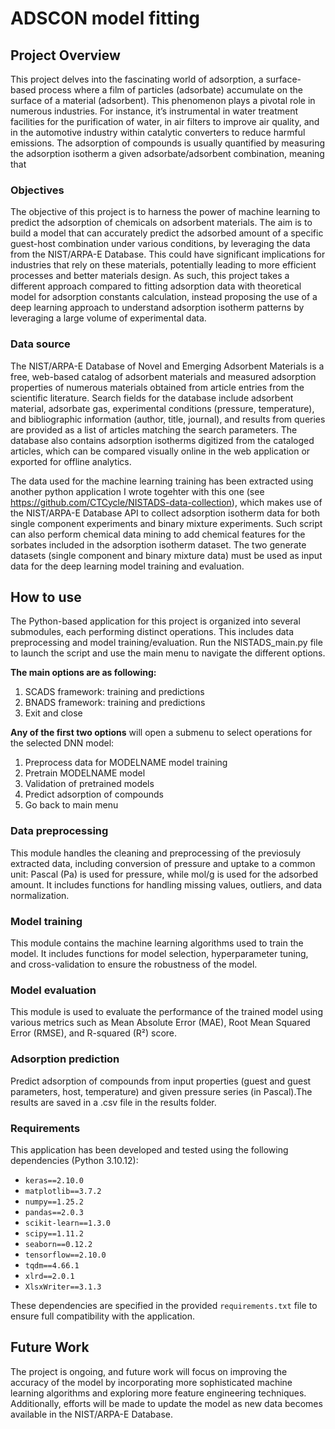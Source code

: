 # ADSCON model fitting

## Project Overview
This project delves into the fascinating world of adsorption, a surface-based process where a film of particles (adsorbate) accumulate on the surface of a material (adsorbent). This phenomenon plays a pivotal role in numerous industries. For instance, it’s instrumental in water treatment facilities for the purification of water, in air filters to improve air quality, and in the automotive industry within catalytic converters to reduce harmful emissions. The adsorption of compounds is usually quantified by measuring the adsorption isotherm a given adsorbate/adsorbent combination, meaning that 

### Objectives
The objective of this project is to harness the power of machine learning to predict the adsorption of chemicals on adsorbent materials. The aim is to build a model that can accurately predict the adsorbed amount of a specific guest-host combination under various conditions, by leveraging the data from the NIST/ARPA-E Database. This could have significant implications for industries that rely on these materials, potentially leading to more efficient processes and better materials design. As such, this project takes a different approach compared to fitting adsorption data with theoretical model for adsorption constants calculation, instead proposing the use of a deep learning approach to understand adsorption isotherm patterns by leveraging a large volume of experimental data.

### Data source
The NIST/ARPA-E Database of Novel and Emerging Adsorbent Materials is a free, web-based catalog of adsorbent materials and measured adsorption properties of numerous materials obtained from article entries from the scientific literature. Search fields for the database include adsorbent material, adsorbate gas, experimental conditions (pressure, temperature), and bibliographic information (author, title, journal), and results from queries are provided as a list of articles matching the search parameters. The database also contains adsorption isotherms digitized from the cataloged articles, which can be compared visually online in the web application or exported for offline analytics.

The data used for the machine learning training has been extracted using another python application I wrote togehter with this one (see https://github.com/CTCycle/NISTADS-data-collection), which makes use of the NIST/ARPA-E Database API to collect adsorption isotherm data for both single component experiments and binary mixture experiments. Such script can also perform chemical data mining to add chemical features for the sorbates included in the adsorption isotherm dataset. The two generate datasets (single component and binary mixture data) must be used as input data for the deep learning model training and evaluation.

## How to use
The Python-based application for this project is organized into several submodules, each performing distinct operations. This includes data preprocessing and model training/evaluation. Run the NISTADS_main.py file to launch the script and use the main menu to navigate the different options.

**The main options are as following:**
1) SCADS framework: training and predictions                   
2) BNADS framework: training and predictions                                    
3) Exit and close

**Any of the first two options** will open a submenu to select operations for the selected DNN model:
1) Preprocess data for MODELNAME model training
2) Pretrain MODELNAME model
3) Validation of pretrained models
4) Predict adsorption of compounds            
5) Go back to main menu

### Data preprocessing
This module handles the cleaning and preprocessing of the previosuly extracted data, including conversion of pressure and uptake to a common unit: Pascal (Pa) is used for pressure, while mol/g is used for the adsorbed amount. It includes functions for handling missing values, outliers, and data normalization. 

### Model training
This module contains the machine learning algorithms used to train the model. It includes functions for model selection, hyperparameter tuning, and cross-validation to ensure the robustness of the model.

### Model evaluation
This module is used to evaluate the performance of the trained model using various metrics such as Mean Absolute Error (MAE), Root Mean Squared Error (RMSE), and R-squared (R²) score.

### Adsorption prediction
Predict adsorption of compounds from input properties (guest and guest parameters, host, temperature) and given pressure series (in Pascal).The results are saved in a .csv file in the results folder.

### Requirements
This application has been developed and tested using the following dependencies (Python 3.10.12):

- `keras==2.10.0`
- `matplotlib==3.7.2`
- `numpy==1.25.2`
- `pandas==2.0.3`
- `scikit-learn==1.3.0`
- `scipy==1.11.2`
- `seaborn==0.12.2`
- `tensorflow==2.10.0`
- `tqdm==4.66.1`
- `xlrd==2.0.1`
- `XlsxWriter==3.1.3`

These dependencies are specified in the provided `requirements.txt` file to ensure full compatibility with the application. 

## Future Work
The project is ongoing, and future work will focus on improving the accuracy of the model by incorporating more sophisticated machine learning algorithms and exploring more feature engineering techniques. Additionally, efforts will be made to update the model as new data becomes available in the NIST/ARPA-E Database.
